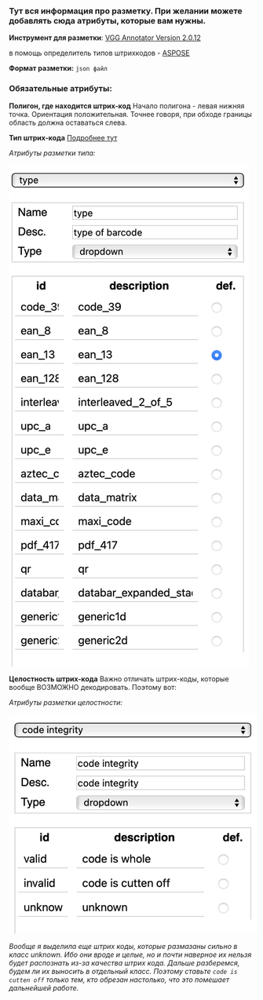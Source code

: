 ### Тут вся информация про разметку. При желании можете добавлять сюда атрибуты, которые вам нужны.

**Инструмент для разметки**: [VGG Annotator Version 2.0.12](https://www.robots.ox.ac.uk/~vgg/software/via/via_demo.html)

в помощь определитель типов штрихкодов - [ASPOSE](https://products.aspose.app/barcode/ru/recognize#)

**Формат разметки:**  `json файл`

### Обязательные атрибуты:

**Полигон, где находится штрих-код**
Начало полигона - левая нижняя точка. Ориентация положительная. Точнее говоря, при обходе границы область должна оставаться слева.

**Тип штрих-кода**
[Подробнее тут](https://github.com/CD7567/mipt2024f-4-common-knowledge/blob/BarcodeClassificator/BarcodeTypes/README.md)

*Атрибуты разметки типа:*


![region_attributes](https://github.com/CD7567/mipt2024f-4-common-knowledge/blob/BarcodeClassificator/BarcodeTypes/img/region_attributes_type.png)





**Целостность штрих-кода**
Важно отличать штрих-коды, которые вообще ВОЗМОЖНО декодировать. Поэтому вот:


*Атрибуты разметки целостности:*


![region_attributes](https://github.com/CD7567/mipt2024f-4-common-knowledge/blob/BarcodeClassificator/BarcodeTypes/img/region_attributes_integrity.png)

*Вообще я выделила еще штрих коды, которые размазаны сильно в класс unknown. Ибо они вроде и целые, но и почти наверное их нельзя будет распознать из-за качества штрих кода. Дальше разберемся, будем ли их выносить в отдельный класс. Поэтому ставьте `code is cutten off` только тем, кто обрезан настолько, что это помешает дальнейшей работе.*
